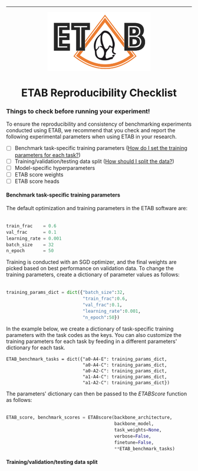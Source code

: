 ---------------

<p align="center">
  <img width="280" height="160" src="assets/etab_logo.png" />
</p>

<h1 align="center">
    <b> ETAB Reproducibility Checklist </b>
</h1>

### Things to check before running your experiment!

To ensure the reproducibility and consistency of benchmarking experiments conducted using ETAB, we recommend that you check and report the following experimental parameters when using ETAB in your research.

- [ ] Benchmark task-specific training parameters ([How do I set the training parameters for each task?](https://github.com/ahmedmalaa/ETAB/blob/main/docs/reproducibility_checklist.md#benchmark-task-specific-training-parameters))
- [ ] Training/validation/testing data split ([How should I split the data?](https://github.com/ahmedmalaa/ETAB/blob/main/docs/reproducibility_checklist.md#benchmark-task-specific-training-parameters))
- [ ] Model-specific hyperparameters
- [ ] ETAB score weights
- [ ] ETAB score heads

#### Benchmark task-specific training parameters

The default optimization and training parameters in the ETAB software are:

```python

train_frac    = 0.6
val_frac      = 0.1
learning_rate = 0.001
batch_size    = 32
n_epoch       = 50

```

Training is conducted with an SGD optimizer, and the final weights are picked based on best performance on validation data. To change the training parameters, create a dictionary of parameter values as follows:

```python

training_params_dict = dict({"batch_size":32,
                             "train_frac":0.6,
                             "val_frac":0.1,
                             "learning_rate":0.001,
                             "n_epoch":50})

```

In the example below, we create a dictionary of task-specific training parameters with the task codes as the keys. You can also customize the training parameters for each task by feeding in a different parameters' dictionary for each task.

```
ETAB_benchmark_tasks = dict({"a0-A4-E": training_params_dict,
                             "a0-A4-C": training_params_dict,
                             "a0-A2-C": training_params_dict,
                             "a1-A4-C": training_params_dict,
                             "a1-A2-C": training_params_dict})

```

The parameters' dictionary can then be passed to the *ETABScore* function as follows:

```python

ETAB_score, benchmark_scores = ETABscore(backbone_architecture, 
                                         backbone_model, 
                                         task_weights=None, 
                                         verbose=False, 
                                         finetune=False,
                                         **ETAB_benchmark_tasks)

```

#### Training/validation/testing data split
                             
